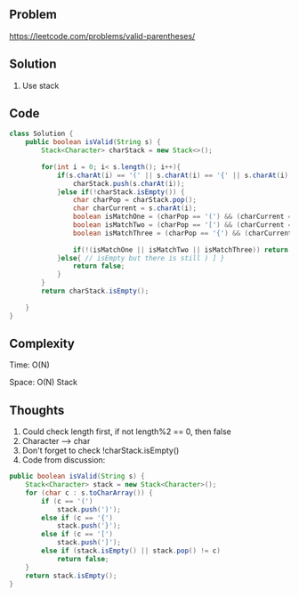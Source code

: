 ## Problem
https://leetcode.com/problems/valid-parentheses/

## Solution
1. Use stack

## Code
```java
class Solution {
    public boolean isValid(String s) {
        Stack<Character> charStack = new Stack<>();
        
        for(int i = 0; i< s.length(); i++){
            if(s.charAt(i) == '(' || s.charAt(i) == '{' || s.charAt(i) == '['){
                charStack.push(s.charAt(i));
            }else if(!charStack.isEmpty()) {
                char charPop = charStack.pop();
                char charCurrent = s.charAt(i);
                boolean isMatchOne = (charPop == '(') && (charCurrent == ')');
                boolean isMatchTwo = (charPop == '[') && (charCurrent == ']');
                boolean isMatchThree = (charPop == '{') && (charCurrent == '}');
                
                if(!(isMatchOne || isMatchTwo || isMatchThree)) return false; 
            }else{ // isEmpty but there is still ) ] }
                return false;
            }
        }
        return charStack.isEmpty();
     
    }
}

```

## Complexity
Time: O(N) 

Space: O(N) Stack

## Thoughts
1. Could check length first, if not length%2 == 0, then false
2. Character --> char
3. Don't forget to check !charStack.isEmpty()
4. Code from discussion:
```java
public boolean isValid(String s) {
	Stack<Character> stack = new Stack<Character>();
	for (char c : s.toCharArray()) {
		if (c == '(')
			stack.push(')');
		else if (c == '{')
			stack.push('}');
		else if (c == '[')
			stack.push(']');
		else if (stack.isEmpty() || stack.pop() != c)
			return false;
	}
	return stack.isEmpty();
}
```

